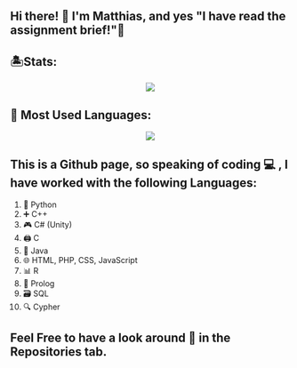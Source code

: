## Hi there! 👋 I'm Matthias, and yes "I have read the assignment brief!"🤔

## 🏝Stats:
<p align='center'>
<a href="https://github.com/mbar0075/">
  <img align="center" src="https://github-profile-summary-cards.vercel.app/api/cards/profile-details?username=mbar0075&theme=tokyonight"/>
</a>
</p>

## 👾 Most Used Languages:
<p align='center'>
<a href="https://github.com/mbar0075/">
  <img align="center" src="https://github-readme-stats.vercel.app/api/top-langs/?username=mbar0075&layout=pie&theme=tokyonight"/>
</a>
</p>

## This is a Github page, so speaking of coding 💻 , I have worked with the following Languages: 
1. 🐍 Python
2. ➕ C++
3. 🎮 C# (Unity)
4. 🖨 C
5. 🚀 Java
6. 🌐 HTML, PHP, CSS, JavaScript 
10. 📊 R
11. 🧠 Prolog 
12. 🗃️ SQL 
13. 🔍 Cypher

## Feel Free to have a look around 🧐 in the Repositories tab.

<!--
## 👍 ./Intro:
Hey there! I'm an enthusiastic Artificial Intelligence (AI) student currently pursuing my studies at the University of Malta. My fascination for AI blossomed when I discovered its remarkable extendibility  and wide range of applications. For me, learning coupled with self-improvement is an exhilarating lifelong adventure, and my journey through the realm of AI has been nothing short of a thrilling roller coaster ride!

In my repositories, you'll find an assortment of projects that I've built from scratch, allowing me to explore and gain knowledge about various programming languages, tools, and technologies. This ongoing exploration offers me boundless possibilities and opportunities to fuse my passion for AI with a sense of curiosity and excitement. 🚀💥

[![LinkedIn](https://img.shields.io/badge/LinkedIn-0077B5?style=for-the-badge&logo=linkedin&logoColor=white)](https://www.linkedin.com/in/matthias-bartolo-a2324a277/) 
[![Github](https://img.shields.io/badge/GitHub-100000?style=for-the-badge&logo=github&logoColor=white)](https://github.com/mbar0075?tab=repositories) 

## 🏝 ./Stats:
<p align='center'>
<a href="https://github.com/mbar0075/">
  <img align="center" src="https://github-profile-summary-cards.vercel.app/api/cards/profile-details?username=mbar0075&theme=tokyonight"/>
</a>
</p>

## 👾 ./Languages:
<p align='center'>
<a href="https://github.com/mbar0075/">
  <img align="center" src="https://github-readme-stats.vercel.app/api/top-langs/?username=mbar0075&layout=pie&theme=tokyonight"/>
</a>
</p>

## 🎮 ./Skills:
<p align='center'>
<a href="https://github.com/mbar0075?tab=repositories">
  <img align="center" src="https://github.com/mbar0075/mbar0075/assets/103250564/f1e02dce-f4f4-46db-8477-f50a9bb0e044"/>
</a>
</p>
-->
